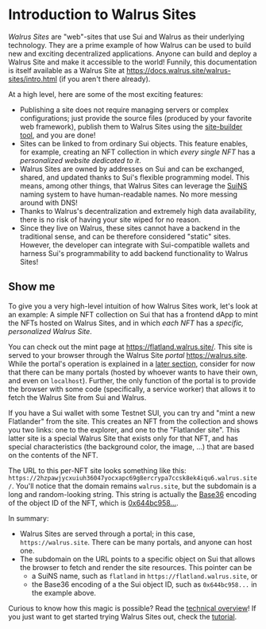 # Introduction to Walrus Sites

*Walrus Sites* are "web"-sites that use Sui and Walrus as their underlying technology. They are a
prime example of how Walrus can be used to build new and exciting decentralized applications. Anyone
can build and deploy a Walrus Site and make it accessible to the world! Funnily, this documentation
is itself available as a Walrus Site at <https://docs.walrus.site/walrus-sites/intro.html> (if you
aren't there already).

At a high level, here are some of the most exciting features:

- Publishing a site does not require managing servers or complex configurations; just provide the
  source files (produced by your favorite web framework), publish them to Walrus Sites using the
  [site-builder tool](./overview.md#the-site-builder), and you are done!
- Sites can be linked to from ordinary Sui objects. This feature enables, for example, creating an
  NFT collection in which *every single NFT* has a *personalized website dedicated to it*.
- Walrus Sites are owned by addresses on Sui and can be exchanged, shared, and updated thanks to
  Sui's flexible programming model. This means, among other things, that Walrus Sites can leverage
  the [SuiNS](https://suins.io/) naming system to have human-readable names. No more messing around
  with DNS!
- Thanks to Walrus's decentralization and extremely high data availability, there is no risk of
  having your site wiped for no reason.
- Since they live on Walrus, these sites cannot have a backend in the traditional sense, and can be
  therefore considered "static" sites. However, the developer can integrate with Sui-compatible
  wallets and harness Sui's programmability to add backend functionality to Walrus Sites!

## Show me

To give you a very high-level intuition of how Walrus Sites work, let's look at an example: A simple
NFT collection on Sui that has a frontend dApp to mint the NFTs hosted on Walrus Sites, and in
which *each NFT* has a *specific, personalized Walrus Site*.

You can check out the mint page at <https://flatland.walrus.site/>. This site is served to your
browser through the Walrus Site *portal* <https://walrus.site>. While the portal's operation is
explained in a [later section](./portal.md), consider for now that there can be many portals (hosted
by whoever wants to have their own, and even on `localhost`). Further, the only function of the
portal is to provide the browser with some code (specifically, a service worker) that allows it to
fetch the Walrus Site from Sui and Walrus.

If you have a Sui wallet with some Testnet SUI, you can try and "mint a new Flatlander" from the
site. This creates an NFT from the collection and shows you two links: one to the explorer, and one
to the "Flatlander site". This latter site is a special Walrus Site that exists only for that NFT,
and has special characteristics (the background color, the image, ...) that are based on the
contents of the NFT.

The URL to this per-NFT site looks something like this:
`https://2hzpawjycxuiuh36047yocxapc69g8ercrypa7ccsk8ek4iqu6.walrus.site/`. You'll notice that the
domain remains `walrus.site`, but the subdomain is a long and random-looking string. This string is
actually the [Base36](https://en.wikipedia.org/wiki/Base36) encoding of the object ID of the NFT,
which is
[0x644bc958...](https://suiscan.xyz/testnet/object/0x644bc958052463785c026a13be051d579c8a4d2dc93b1874dce5839d4fb18c5e).

In summary:

- Walrus Sites are served through a portal; in this case, `https://walrus.site`. There can be many
  portals, and anyone can host one.
- The subdomain on the URL points to a specific object on Sui that allows the browser to fetch and
  render the site resources. This pointer can be
  - a SuiNS name, such as `flatland` in `https://flatland.walrus.site`, or
  - the Base36 encoding of a the Sui object ID, such as `0x644bc958...` in the example above.

Curious to know how this magic is possible? Read the [technical overview](./overview.md)! If you
just want to get started trying Walrus Sites out, check the [tutorial](./tutorial.md).
